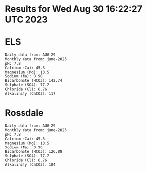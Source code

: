 # Results for Wed Aug 30 16:22:27 UTC 2023
# ELS
```
Daily data from: AUG-29
Monthly data from: june-2023
pH: 7.8
Calcium (Ca): 45.3
Magnesium (Mg): 13.5
Sodium (Na): 8.90
Bicarbonate (HCO3): 142.74
Sulphate (SO4): 77.2
Chloride (Cl): 6.76
Alkalinity (CaCO3): 117
```
# Rossdale
```
Daily data from: AUG-29
Monthly data from: june-2023
pH: 7.8
Calcium (Ca): 45.3
Magnesium (Mg): 13.5
Sodium (Na): 8.90
Bicarbonate (HCO3): 126.88
Sulphate (SO4): 77.2
Chloride (Cl): 6.76
Alkalinity (CaCO3): 104
```
